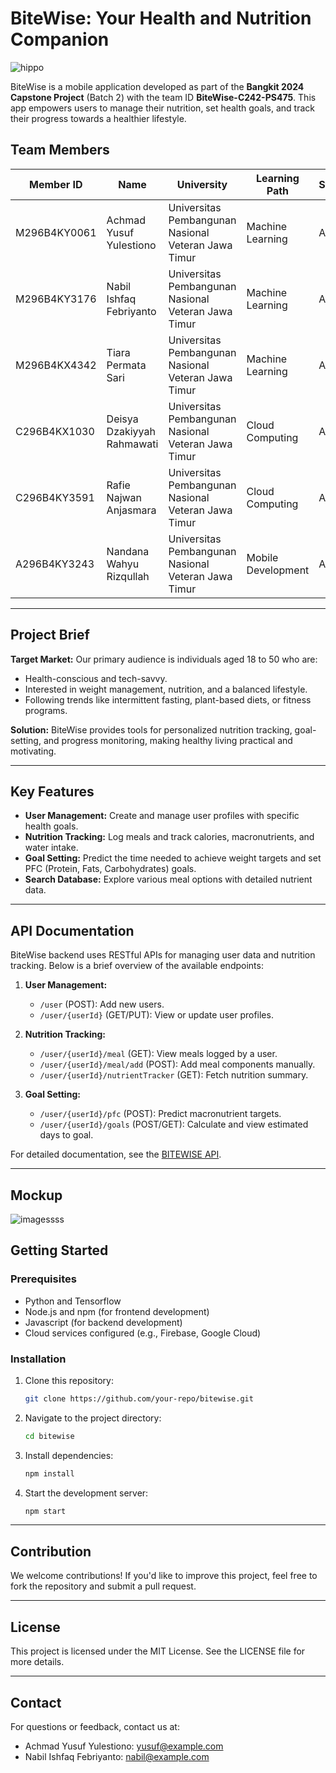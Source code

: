 # BiteWise: Your Health and Nutrition Companion
![hippo](https://github.com/user-attachments/assets/c62a3219-2495-4b61-b5e9-da3b9372c705)

BiteWise is a mobile application developed as part of the **Bangkit 2024 Capstone Project** (Batch 2) with the team ID **BiteWise-C242-PS475**. This app empowers users to manage their nutrition, set health goals, and track their progress towards a healthier lifestyle.

## Team Members

| Member ID       | Name                      | University                                  | Learning Path         | Status  |
|-----------------|---------------------------|---------------------------------------------|-----------------------|---------|
| M296B4KY0061   | Achmad Yusuf Yulestiono   | Universitas Pembangunan Nasional Veteran Jawa Timur | Machine Learning      | Active  |
| M296B4KY3176   | Nabil Ishfaq Febriyanto   | Universitas Pembangunan Nasional Veteran Jawa Timur | Machine Learning      | Active  |
| M296B4KX4342   | Tiara Permata Sari        | Universitas Pembangunan Nasional Veteran Jawa Timur | Machine Learning      | Active  |
| C296B4KX1030   | Deisya Dzakiyyah Rahmawati| Universitas Pembangunan Nasional Veteran Jawa Timur | Cloud Computing       | Active  |
| C296B4KY3591   | Rafie Najwan Anjasmara    | Universitas Pembangunan Nasional Veteran Jawa Timur | Cloud Computing       | Active  |
| A296B4KY3243   | Nandana Wahyu Rizqullah   | Universitas Pembangunan Nasional Veteran Jawa Timur | Mobile Development    | Active  |

---

## Project Brief

**Target Market:**
Our primary audience is individuals aged 18 to 50 who are:
- Health-conscious and tech-savvy.
- Interested in weight management, nutrition, and a balanced lifestyle.
- Following trends like intermittent fasting, plant-based diets, or fitness programs.

**Solution:**
BiteWise provides tools for personalized nutrition tracking, goal-setting, and progress monitoring, making healthy living practical and motivating.

---

## Key Features
- **User Management:** Create and manage user profiles with specific health goals.
- **Nutrition Tracking:** Log meals and track calories, macronutrients, and water intake.
- **Goal Setting:** Predict the time needed to achieve weight targets and set PFC (Protein, Fats, Carbohydrates) goals.
- **Search Database:** Explore various meal options with detailed nutrient data.

---

## API Documentation
BiteWise backend uses RESTful APIs for managing user data and nutrition tracking. Below is a brief overview of the available endpoints:

1. **User Management:**
   - `/user` (POST): Add new users.
   - `/user/{userId}` (GET/PUT): View or update user profiles.

2. **Nutrition Tracking:**
   - `/user/{userId}/meal` (GET): View meals logged by a user.
   - `/user/{userId}/meal/add` (POST): Add meal components manually.
   - `/user/{userId}/nutrientTracker` (GET): Fetch nutrition summary.

3. **Goal Setting:**
   - `/user/{userId}/pfc` (POST): Predict macronutrient targets.
   - `/user/{userId}/goals` (POST/GET): Calculate and view estimated days to goal.

For detailed documentation, see the [BITEWISE API](BITEWISE_API.txt).

---

## Mockup 


![imagessss](https://github.com/user-attachments/assets/93514178-6538-4bb9-b1de-16aac79c3738)

## Getting Started

### Prerequisites
- Python and Tensorflow
- Node.js and npm (for frontend development)
- Javascript (for backend development)
- Cloud services configured (e.g., Firebase, Google Cloud)

### Installation
1. Clone this repository:
   ```bash
   git clone https://github.com/your-repo/bitewise.git
   ```
2. Navigate to the project directory:
   ```bash
   cd bitewise
   ```
3. Install dependencies:
   ```bash
   npm install
   ```
4. Start the development server:
   ```bash
   npm start
   ```

---

## Contribution
We welcome contributions! If you'd like to improve this project, feel free to fork the repository and submit a pull request.

---

## License
This project is licensed under the MIT License. See the LICENSE file for more details.

---

## Contact
For questions or feedback, contact us at:
- Achmad Yusuf Yulestiono: yusuf@example.com
- Nabil Ishfaq Febriyanto: nabil@example.com

